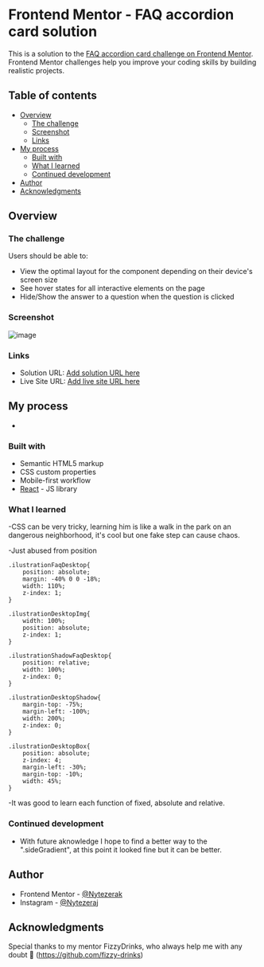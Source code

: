 # Frontend Mentor - FAQ accordion card solution

This is a solution to the [FAQ accordion card challenge on Frontend Mentor](https://www.frontendmentor.io/challenges/faq-accordion-card-XlyjD0Oam). Frontend Mentor challenges help you improve your coding skills by building realistic projects. 

## Table of contents

- [Overview](#overview)
  - [The challenge](#the-challenge)
  - [Screenshot](#screenshot)
  - [Links](#links)
- [My process](#my-process)
  - [Built with](#built-with)
  - [What I learned](#what-i-learned)
  - [Continued development](#continued-development)
- [Author](#author)
- [Acknowledgments](#acknowledgments)

## Overview

### The challenge

Users should be able to:

- View the optimal layout for the component depending on their device's screen size
- See hover states for all interactive elements on the page
- Hide/Show the answer to a question when the question is clicked

### Screenshot

![image](https://user-images.githubusercontent.com/60710331/130725036-4bae507b-9c20-4516-848b-f7b99151b2d7.png)


### Links

- Solution URL: [Add solution URL here](https://github.com/Nytezerak/faq_challenge/)
- Live Site URL: [Add live site URL here](https://your-live-site-url.com)

## My process

- 

### Built with

- Semantic HTML5 markup
- CSS custom properties
- Mobile-first workflow
- [React](https://reactjs.org/) - JS library

### What I learned

-CSS can be very tricky, learning him is like a walk in the park on an dangerous neighborhood, it's cool but one fake step can cause chaos.

-Just abused from position
```
.ilustrationFaqDesktop{
    position: absolute;
    margin: -40% 0 0 -18%;
    width: 110%;
    z-index: 1;
}

.ilustrationDesktopImg{
    width: 100%;
    position: absolute;
    z-index: 1;
}

.ilustrationShadowFaqDesktop{
    position: relative;
    width: 100%;
    z-index: 0;
}

.ilustrationDesktopShadow{
    margin-top: -75%;
    margin-left: -100%;
    width: 200%;
    z-index: 0;
}

.ilustrationDesktopBox{
    position: absolute;
    z-index: 4;
    margin-left: -30%;
    margin-top: -10%;
    width: 45%;
}
```
-It was good to learn each function of fixed, absolute and relative.

### Continued development

- With future aknowledge I hope to find a better way to the ".sideGradient", at this point it looked fine but it can be better.

## Author

- Frontend Mentor - [@Nytezerak](https://www.frontendmentor.io/profile/Nytezerak)
- Instagram - [@Nytezeraj](https://www.instagram.com/nytezerak)


## Acknowledgments

Special thanks to my mentor FizzyDrinks, who always help me with any doubt 🥇 (https://github.com/fizzy-drinks)
